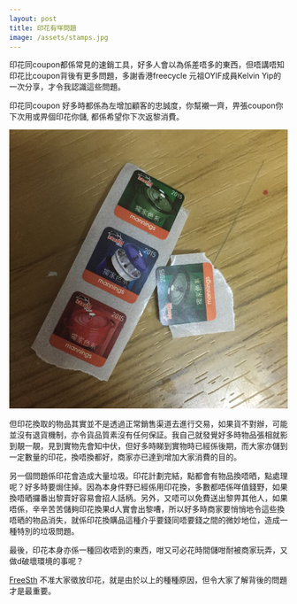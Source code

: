 ```yaml
---
layout: post
title: 印花有咩問題
image: /assets/stamps.jpg
---
```


印花同coupon都係常見的速銷工具，好多人會以為係差唔多的東西，但唔講唔知印花比coupon背後有更多問題，多謝香港freecycle 元祖OYIF成員Kelvin Yip的一次分享，才令我認識這些問題。

印花同coupon 好多時都係為左增加顧客的忠誠度，你幫襯一齊，畀張coupon你下次用或畀個印花你儲, 都係希望你下次返黎消費。

![alt text](/assets/stamps.jpg "Coupon Stamp")

但印花換取的物品其實並不是透過正常銷售渠道去進行交易，如果貨不對辦，可能並沒有退貨機制，亦令貨品質素沒有任何保証。我自己就發覺好多時物品張相就影到靚一靚，見到實物先會知中伏，但好多時睇到實物時已經係後期，而大家亦儲到一定數量的印花，換唔換都好，商家亦已達到增加大家消費的目的。

另一個問題係印花會造成大量垃圾。印花計劃完結，點都會有物品換唔晒，點處理呢？好多時要焗住掉。因為本身件野已經係用印花換，多數都唔係咩值錢野，如果換唔晒攞番出黎賣好容易會招人話柄。另外，又唔可以免費送出黎畀其他人，如果唔係，辛辛苦苦儲夠印花換果d人實會出黎嘈，所以好多時商家要悄悄地令這些換唔晒的物品消失，就係印花換購品這種介乎要錢同唔要錢之間的微妙地位，造成一種特別的垃圾問題。

最後，印花本身亦係一種回收唔到的東西，咁又可必花時間儲咁耐被商家玩弄，又做d破壞環境的事呢？

[FreeSth](https://www.freesth.com) 不准大家徵放印花，就是由於以上的種種原因，但令大家了解背後的問題才是最重要。